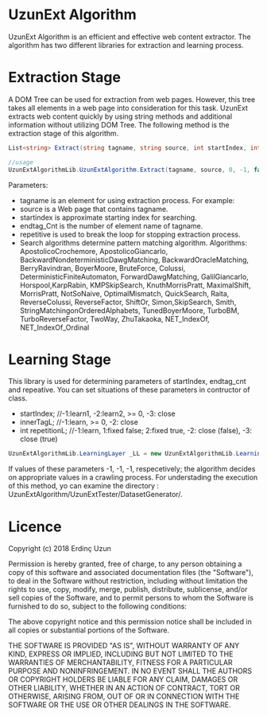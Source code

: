# UzunExt Algorithm
UzunExt Algorithm is an efficient and effective web content extractor. The algorithm has two different libraries for extraction and learning process.

# Extraction Stage
A DOM Tree can be used for extraction from web pages. However, this tree takes all elements in a web page into consideration for this task. UzunExt extracts web content quickly by using string methods and additional information without utilizing DOM Tree. The following method is the extraction stage of this algorithm.

```csharp
List<string> Extract(string tagname, string source, int startIndex, int endtag_cnt, bool repeative, ESMAJ.SearchAlgoritms.SearchAlgorithm sa);

//usage
UzunExtAlgorithmLib.UzunExtAlgorithm.Extract(tagname, source, 0, -1, false, (ESMAJ.SearchAlgoritms.SearchAlgorithm)34);
```
Parameters:
* tagname is an element for using extraction process. For example: <div id="main"> 
* source is a Web page that contains tagname.
* startindex is approximate starting index for searching.
* endtag_Cnt is the number of element name of tagname. 
* repetitive is used to break the loop for stopping extraction process.
* Search algorithms determine pattern matching algorithm. Algorithms: ApostolicoCrochemore, ApostolicoGiancarlo, BackwardNondeterministicDawgMatching, BackwardOracleMatching, BerryRavindran, BoyerMoore, BruteForce, Colussi, DeterministicFiniteAutomaton, ForwardDawgMatching, GalilGiancarlo, Horspool,KarpRabin, KMPSkipSearch, KnuthMorrisPratt, MaximalShift, MorrisPratt, NotSoNaive, OptimalMismatch, QuickSearch, Raita, ReverseColussi, ReverseFactor, ShiftOr, Simon,SkipSearch, Smith, StringMatchingonOrderedAlphabets, TunedBoyerMoore, TurboBM, TurboReverseFactor, TwoWay, ZhuTakaoka, NET_IndexOf, NET_IndexOf_Ordinal

# Learning Stage
This library is used for determining parameters of startIndex, endtag_cnt and repeative. You can set situations of these parameters in contructor of class.
* startIndex; //-1:learn1, -2:learn2, >= 0, -3: close
* innerTagL; //-1:learn, >= 0, -2: close
* int repetitionL; //-1:learn, 1:fixed false; 2:fixed true, -2: close (false), -3: close (true)
```csharp
UzunExtAlgorithmLib.LearningLayer _LL = new UzunExtAlgorithmLib.LearningLayer(learn_StartingPos, learn_ITC, learn_Repetition);
```
If values of these parameters -1, -1, -1, respecetively; the algorithm decides on appropriate values in a crawling process. For understading the execution of this method, yo can examine the directory : UzunExtAlgorithm/UzunExtTester/DatasetGenerator/.

# Licence
Copyright (c) 2018 Erdinç Uzun

Permission is hereby granted, free of charge, to any person obtaining a copy of this software and associated documentation files (the "Software"), to deal in the Software without restriction, including without limitation the rights to use, copy, modify, merge, publish, distribute, sublicense, and/or sell copies of the Software, and to permit persons to whom the Software is furnished to do so, subject to the following conditions:

The above copyright notice and this permission notice shall be included in all copies or substantial portions of the Software.

THE SOFTWARE IS PROVIDED "AS IS", WITHOUT WARRANTY OF ANY KIND, EXPRESS OR IMPLIED, INCLUDING BUT NOT LIMITED TO THE WARRANTIES OF MERCHANTABILITY, FITNESS FOR A PARTICULAR PURPOSE AND NONINFRINGEMENT. IN NO EVENT SHALL THE AUTHORS OR COPYRIGHT HOLDERS BE LIABLE FOR ANY CLAIM, DAMAGES OR OTHER LIABILITY, WHETHER IN AN ACTION OF CONTRACT, TORT OR OTHERWISE, ARISING FROM, OUT OF OR IN CONNECTION WITH THE SOFTWARE OR THE USE OR OTHER DEALINGS IN THE SOFTWARE.

